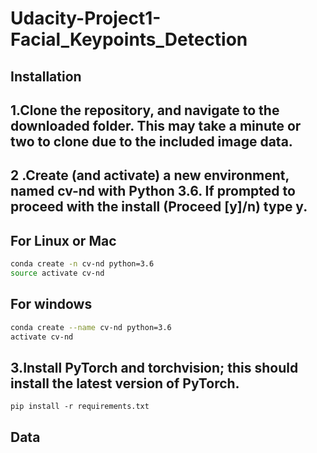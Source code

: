

# Udacity-Project1-Facial_Keypoints_Detection

## Installation

## 1.Clone the repository, and navigate to the downloaded folder. This may take a minute or two to clone due to the included image data.

## 2 .Create (and activate) a new environment, named cv-nd with Python 3.6. If prompted to proceed with the install (Proceed [y]/n) type y.

## For Linux or Mac

```bash
conda create -n cv-nd python=3.6
source activate cv-nd
```

## For windows

```bash
conda create --name cv-nd python=3.6
activate cv-nd
```

## 3.Install PyTorch and torchvision; this should install the latest version of PyTorch.
```
pip install -r requirements.txt 
```

## Data
